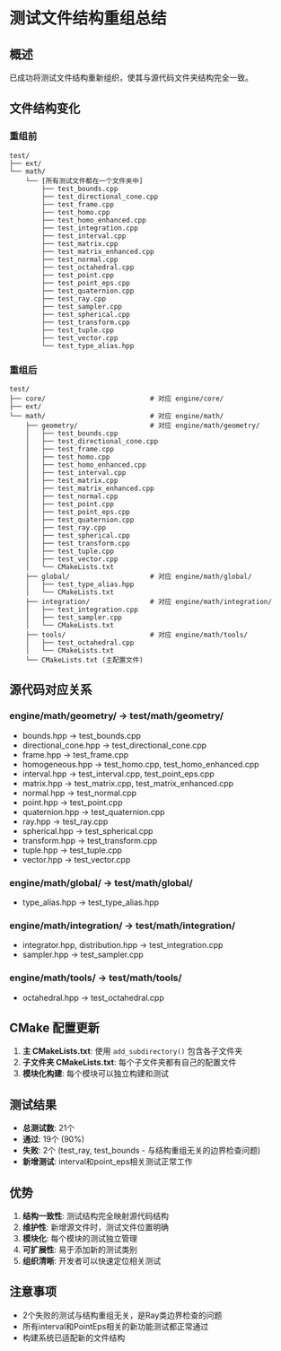 # 测试文件结构重组总结

## 概述
已成功将测试文件结构重新组织，使其与源代码文件夹结构完全一致。

## 文件结构变化

### 重组前
```
test/
├── ext/
└── math/
    └── [所有测试文件都在一个文件夹中]
        ├── test_bounds.cpp
        ├── test_directional_cone.cpp
        ├── test_frame.cpp
        ├── test_homo.cpp
        ├── test_homo_enhanced.cpp
        ├── test_integration.cpp
        ├── test_interval.cpp
        ├── test_matrix.cpp
        ├── test_matrix_enhanced.cpp
        ├── test_normal.cpp
        ├── test_octahedral.cpp
        ├── test_point.cpp
        ├── test_point_eps.cpp
        ├── test_quaternion.cpp
        ├── test_ray.cpp
        ├── test_sampler.cpp
        ├── test_spherical.cpp
        ├── test_transform.cpp
        ├── test_tuple.cpp
        ├── test_vector.cpp
        └── test_type_alias.hpp
```

### 重组后
```
test/
├── core/                          # 对应 engine/core/
├── ext/
└── math/                          # 对应 engine/math/
    ├── geometry/                  # 对应 engine/math/geometry/
    │   ├── test_bounds.cpp
    │   ├── test_directional_cone.cpp
    │   ├── test_frame.cpp
    │   ├── test_homo.cpp
    │   ├── test_homo_enhanced.cpp
    │   ├── test_interval.cpp
    │   ├── test_matrix.cpp
    │   ├── test_matrix_enhanced.cpp
    │   ├── test_normal.cpp
    │   ├── test_point.cpp
    │   ├── test_point_eps.cpp
    │   ├── test_quaternion.cpp
    │   ├── test_ray.cpp
    │   ├── test_spherical.cpp
    │   ├── test_transform.cpp
    │   ├── test_tuple.cpp
    │   ├── test_vector.cpp
    │   └── CMakeLists.txt
    ├── global/                    # 对应 engine/math/global/
    │   ├── test_type_alias.hpp
    │   └── CMakeLists.txt
    ├── integration/               # 对应 engine/math/integration/
    │   ├── test_integration.cpp
    │   ├── test_sampler.cpp
    │   └── CMakeLists.txt
    ├── tools/                     # 对应 engine/math/tools/
    │   ├── test_octahedral.cpp
    │   └── CMakeLists.txt
    └── CMakeLists.txt (主配置文件)
```

## 源代码对应关系

### engine/math/geometry/ → test/math/geometry/
- bounds.hpp → test_bounds.cpp
- directional_cone.hpp → test_directional_cone.cpp
- frame.hpp → test_frame.cpp
- homogeneous.hpp → test_homo.cpp, test_homo_enhanced.cpp
- interval.hpp → test_interval.cpp, test_point_eps.cpp
- matrix.hpp → test_matrix.cpp, test_matrix_enhanced.cpp
- normal.hpp → test_normal.cpp
- point.hpp → test_point.cpp
- quaternion.hpp → test_quaternion.cpp
- ray.hpp → test_ray.cpp
- spherical.hpp → test_spherical.cpp
- transform.hpp → test_transform.cpp
- tuple.hpp → test_tuple.cpp
- vector.hpp → test_vector.cpp

### engine/math/global/ → test/math/global/
- type_alias.hpp → test_type_alias.hpp

### engine/math/integration/ → test/math/integration/
- integrator.hpp, distribution.hpp → test_integration.cpp
- sampler.hpp → test_sampler.cpp

### engine/math/tools/ → test/math/tools/
- octahedral.hpp → test_octahedral.cpp

## CMake 配置更新
1. **主 CMakeLists.txt**: 使用 `add_subdirectory()` 包含各子文件夹
2. **子文件夹 CMakeLists.txt**: 每个子文件夹都有自己的配置文件
3. **模块化构建**: 每个模块可以独立构建和测试

## 测试结果
- **总测试数**: 21个
- **通过**: 19个 (90%)
- **失败**: 2个 (test_ray, test_bounds - 与结构重组无关的边界检查问题)
- **新增测试**: interval和point_eps相关测试正常工作

## 优势
1. **结构一致性**: 测试结构完全映射源代码结构
2. **维护性**: 新增源文件时，测试文件位置明确
3. **模块化**: 每个模块的测试独立管理
4. **可扩展性**: 易于添加新的测试类别
5. **组织清晰**: 开发者可以快速定位相关测试

## 注意事项
- 2个失败的测试与结构重组无关，是Ray类边界检查的问题
- 所有interval和PointEps相关的新功能测试都正常通过
- 构建系统已适配新的文件结构
